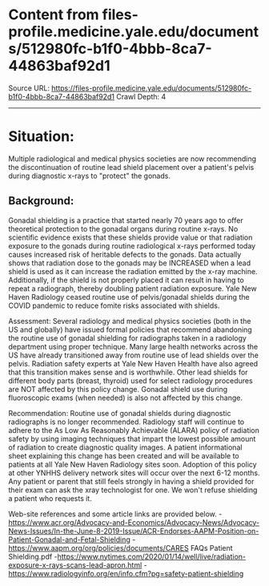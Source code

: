# Content from files-profile.medicine.yale.edu/documents/512980fc-b1f0-4bbb-8ca7-44863baf92d1

Source URL: https://files-profile.medicine.yale.edu/documents/512980fc-b1f0-4bbb-8ca7-44863baf92d1
Crawl Depth: 4

---

# Situation: 

Multiple radiological and medical physics societies are now recommending the discontinuation of routine lead shield placement over a patient's pelvis during diagnostic x-rays to "protect" the gonads.

## Background:

Gonadal shielding is a practice that started nearly 70 years ago to offer theoretical protection to the gonadal organs during routine x-rays. No scientific evidence exists that these shields provide value or that radiation exposure to the gonads during routine radiological x-rays performed today causes increased risk of heritable defects to the gonads. Data actually shows that radiation dose to the gonads may be INCREASED when a lead shield is used as it can increase the radiation emitted by the x-ray machine. Additionally, if the shield is not properly placed it can result in having to repeat a radiograph, thereby doubling patient radiation exposure. Yale New Haven Radiology ceased routine use of pelvis/gonadal shields during the COVID pandemic to reduce fomite risks associated with shields.

Assessment: Several radiology and medical physics societies (both in the US and globally) have issued formal policies that recommend abandoning the routine use of gonadal shielding for radiographs taken in a radiology department using proper technique. Many large health networks across the US have already transitioned away from routine use of lead shields over the pelvis. Radiation safety experts at Yale New Haven Health have also agreed that this transition makes sense and is worthwhile. Other lead shields for different body parts (breast, thyroid) used for select radiology procedures are NOT affected by this policy change. Gonadal shield use during fluoroscopic exams (when needed) is also not affected by this change.

Recommendation: Routine use of gonadal shields during diagnostic radiographs is no longer recommended. Radiology staff will continue to adhere to the As Low As Reasonably Achievable (ALARA) policy of radiation safety by using imaging techniques that impart the lowest possible amount of radiation to create diagnostic quality images. A patient informational sheet explaining this change has been created and will be available to patients at all Yale New Haven Radiology sites soon. Adoption of this policy at other YNHHS delivery network sites will occur over the next 6-12 months. Any patient or parent that still feels strongly in having a shield provided for their exam can ask the xray technologist for one. We won't refuse shielding a patient who requests it.

Web-site references and some article links are provided below.
-https://www.acr.org/Advocacy-and-Economics/Advocacy-News/Advocacy-News-Issues/In-the-June-8-2019-Issue/ACR-Endorses-AAPM-Position-on-Patient-Gonadal-and-Fetal-Shielding
-https://www.aapm.org/org/policies/documents/CARES FAQs Patient Shielding.pdf
-https://www.nytimes.com/2020/01/14/well/live/radiation-exposure-x-rays-scans-lead-apron.html
-https://www.radiologyinfo.org/en/info.cfm?pg=safety-patient-shielding